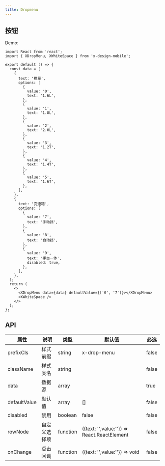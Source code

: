 ```yaml
---
title: Dropmenu
---
```


## 按钮

Demo:

```tsx
import React from 'react';
import { XDropMenu, XWhiteSpace } from 'x-design-mobile';

export default () => {
  const data = [
    {
      text: '排量',
      options: [
        {
          value: '0',
          text: '1.6L',
        },
        {
          value: '1',
          text: '1.8L',
        },
        {
          value: '2',
          text: '2.0L',
        },
        {
          value: '3',
          text: '1.2T',
        },
        {
          value: '4',
          text: '1.4T',
        },
        {
          value: '5',
          text: '1.6T',
        },
      ],
    },
    {
      text: '变速箱',
      options: [
        {
          value: '7',
          text: '手动挡',
        },
        {
          value: '8',
          text: '自动挡',
        },
        {
          value: '9',
          text: '手自一体',
          disabled: true,
        },
      ],
    },
  ];
  return (
    <>
      <XDropMenu data={data} defaultValue={['0', '7']}></XDropMenu>
      <XWhiteSpace />
    </>
  );
};
```

## API

| 属性         | 说明         | 类型          | 默认值                                      | 必选  |
| ------------ | ------------ | ------------- | ------------------------------------------- | ----- |
| prefixCls    | 样式前缀     | string        | x-drop-menu                                 | false |
| className    | 样式类名     | string        |                                             | false |
| data         | 数据源       | array         |                                             | true  |
| defaultValue | 默认值       | array<string> | []                                          | false |
| disabled     | 禁用         | boolean       | false                                       | false |
| rowNode      | 自定义选择项 | function      | ({text: '',value:''}) => React.ReactElement | false |
| onChange     | 点击回调     | function      | ({text: '',value:''}) => void               | false |
